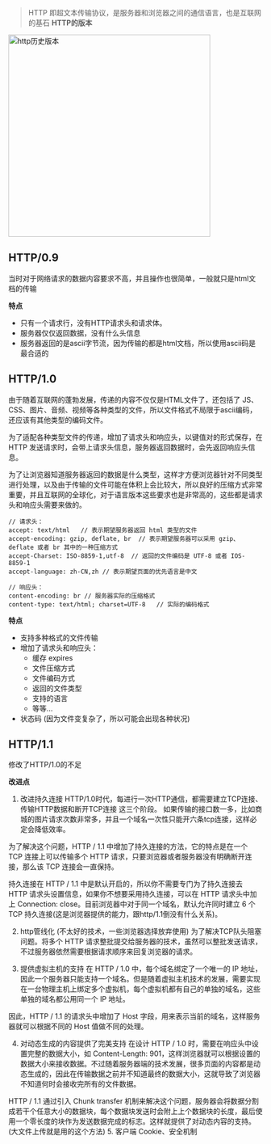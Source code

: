 > HTTP 即超文本传输协议，是服务器和浏览器之间的通信语言，也是互联网的基石
**HTTP的版本**

<img src="https://www.stackscale.com/wp-content/uploads/2021/05/HTTP3_http_timeline_Stackscale.jpg" alt="http历史版本" width="400px" />

## HTTP/0.9
当时对于网络请求的数据内容要求不高，并且操作也很简单，一般就只是html文档的传输

**特点**
* 只有一个请求行，没有HTTP请求头和请求体。
* 服务器仅仅返回数据，没有什么头信息
* 服务器返回的是ascii字节流，因为传输的都是html文档，所以使用ascii码是最合适的

## HTTP/1.0
由于随着互联网的蓬勃发展，传递的内容不仅仅是HTML文件了，还包括了 JS、CSS、图片、音频、视频等各种类型的文件，所以文件格式不局限于ascii编码，还应该有其他类型的编码文件。

为了适配各种类型文件的传递，增加了请求头和响应头，以键值对的形式保存，在 HTTP 发送请求时，会带上请求头信息，服务器返回数据时，会先返回响应头信息。

为了让浏览器知道服务器返回的数据是什么类型，这样才方便浏览器针对不同类型进行处理，以及由于传输的文件可能在体积上会比较大，所以良好的压缩方式非常重要，并且互联网的全球化，对于语言版本这些要求也是非常高的，这些都是请求头和响应头需要来做的。

```
// 请求头：
accept: text/html   // 表示期望服务器返回 html 类型的文件
accept-encoding: gzip, deflate, br  // 表示期望服务器可以采用 gzip、deflate 或者 br 其中的一种压缩方式
accept-Charset: ISO-8859-1,utf-8  // 返回的文件编码是 UTF-8 或者 IOS-8859-1
accept-language: zh-CN,zh // 表示期望页面的优先语言是中文
```

```
// 响应头：
content-encoding: br // 服务器实际的压缩格式
content-type: text/html; charset=UTF-8   // 实际的编码格式
```

**特点**
* 支持多种格式的文件传输
* 增加了请求头和响应头：
  * 缓存 expires
  * 文件压缩方式
  * 文件编码方式
  * 返回的文件类型
  * 支持的语言
  * 等等...
* 状态码 (因为文件变复杂了，所以可能会出现各种状况)


## HTTP/1.1

修改了HTTP/1.0的不足

**改进点**
1. 改进持久连接
HTTP/1.0时代，每进行一次HTTP通信，都需要建立TCP连接、传输HTTP数据和断开TCP连接 这三个阶段。 如果传输的接口数一多，比如商城的图片请求次数非常多，并且一个域名一次性只能开六条tcp连接，这样必定会降低效率。

为了解决这个问题，HTTP / 1.1 中增加了持久连接的方法，它的特点是在一个 TCP 连接上可以传输多个 HTTP 请求，只要浏览器或者服务器没有明确断开连接，那么该 TCP 连接会一直保持。

持久连接在 HTTP / 1.1 中是默认开启的，所以你不需要专门为了持久连接去 HTTP 请求头设置信息，如果你不想要采用持久连接，可以在 HTTP 请求头中加上 Connection: close。目前浏览器中对于同一个域名，默认允许同时建立 6 个 TCP 持久连接(这是浏览器提供的能力，跟http/1.1倒没有什么关系)。

2. http管线化 (不太好的技术，一些浏览器选择放弃使用)
为了解决TCP队头阻塞问题。将多个 HTTP 请求整批提交给服务器的技术，虽然可以整批发送请求，不过服务器依然需要根据请求顺序来回复浏览器的请求。

3. 提供虚拟主机的支持
在 HTTP / 1.0 中，每个域名绑定了一个唯一的 IP 地址，因此一个服务器只能支持一个域名。但是随着虚拟主机技术的发展，需要实现在一台物理主机上绑定多个虚拟机，每个虚拟机都有自己的单独的域名，这些单独的域名都公用同一个 IP 地址。

因此，HTTP / 1.1 的请求头中增加了 Host 字段，用来表示当前的域名，这样服务器就可以根据不同的 Host 值做不同的处理。

4. 对动态生成的内容提供了完美支持
在设计 HTTP / 1.0 时，需要在响应头中设置完整的数据大小，如 Content-Length: 901，这样浏览器就可以根据设置的数据大小来接收数据。不过随着服务器端的技术发展，很多页面的内容都是动态生成的，因此在传输数据之前并不知道最终的数据大小，这就导致了浏览器不知道何时会接收完所有的文件数据。

HTTP / 1.1 通过引入 Chunk transfer 机制来解决这个问题，服务器会将数据分割成若干个任意大小的数据块，每个数据块发送时会附上上个数据块的长度，最后使用一个零长度的块作为发送数据完成的标志。这样就提供了对动态内容的支持。
(大文件上传就是用的这个方法)
5. 客户端 Cookie、安全机制